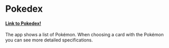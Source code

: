 # Pokedex
#### [Link to Pokedex!](http://archiess.github.uo)

The app shows a list of Pokémon. When choosing a card with the Pokémon you can see more detailed specifications.
